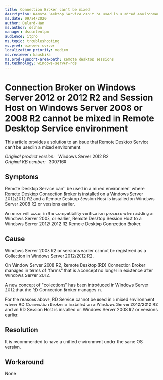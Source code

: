 ```yaml
---
title: Connection Broker can't be mixed
description: Remote Desktop Service can't be used in a mixed environment where Remote Desktop Connection Broker is installed on a Windows Server 2012/2012 R2 and a Remote Desktop Session Host is installed on Windows Server 2008 R2 or versions earlier.
ms.date: 09/24/2020
author: Deland-Han 
ms.author: delhan
manager: dscontentpm
audience: itpro
ms.topic: troubleshooting
ms.prod: windows-server
localization_priority: medium
ms.reviewer: kaushika
ms.prod-support-area-path: Remote desktop sessions
ms.technology: windows-server-rds
---
```

# Connection Broker on Windows Server 2012 or 2012 R2 and Session Host on Windows Server 2008 or 2008 R2 cannot be mixed in Remote Desktop Service environment

This article provides a solution to an issue that Remote Desktop Service can't be used in a mixed environment.

_Original product version:_ &nbsp; Windows Server 2012 R2  
_Original KB number:_ &nbsp; 3007168

## Symptoms

Remote Desktop Service can't be used in a mixed environment where Remote Desktop Connection Broker is installed on a Windows Server 2012/2012 R2 and a Remote Desktop Session Host is installed on Windows Server 2008 R2 or versions earlier.

An error will occur in the compatibility verification process when adding a Windows Server 2008, or earlier, Remote Desktop Session Host to a Windows Server 2012/ 2012 R2 Remote Desktop Connection Broker.

## Cause

Windows Server 2008 R2 or versions earlier cannot be registered as a Collection in Windows Server 2012/2012 R2.

On Window Server 2008 R2, Remote Desktop (RD) Connection Broker manages in terms of "farms" that is a concept no longer in existence after Windows Server 2012.

A new concept of "collections" has been introduced in Windows Server 2012 that the RD Connection Broker manages in.

For the reasons above, RD Service cannot be used in a mixed environment where RD Connection Broker is installed on a Windows Server 2012/2012 R2 and an RD Session Host is installed on Windows Server 2008 R2 or versions earlier.

## Resolution

It is recommended to have a unified environment under the same OS version.

## Workaround

None
